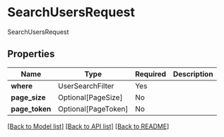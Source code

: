 # SearchUsersRequest

SearchUsersRequest

## Properties
| Name | Type | Required | Description |
| ------------ | ------------- | ------------- | ------------- |
**where** | UserSearchFilter | Yes |  |
**page_size** | Optional[PageSize] | No |  |
**page_token** | Optional[PageToken] | No |  |


[[Back to Model list]](../../../README.md#models-v2-link) [[Back to API list]](../../../README.md#apis-v2-link) [[Back to README]](../../../README.md)
